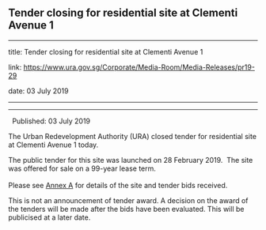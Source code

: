 ## Tender closing for residential site at Clementi Avenue 1
---
title: Tender closing for residential site at Clementi Avenue 1

link: https://www.ura.gov.sg/Corporate/Media-Room/Media-Releases/pr19-29

date: 03 July 2019

---

--------------------------------------------------------

  Published: 03 July 2019

The Urban Redevelopment Authority (URA) closed tender for residential site at Clementi Avenue 1 today.

The public tender for this site was launched on 28 February 2019.  The site was offered for sale on a 99-year lease term.  
   
Please see [Annex A](https://www.ura.gov.sg/-/media/Corporate/Media-Room/2019/Jul/pr19-29a.pdf)  for details of the site and tender bids received.

This is not an announcement of tender award. A decision on the award of the tenders will be made after the bids have been evaluated. This will be publicised at a later date.